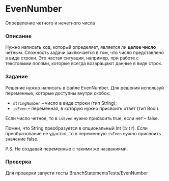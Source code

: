 # EvenNumber

Определение четного и нечетного числа

### Описание

Нужно написать код, который определяет, является ли **целое число** четным. Сложность задачи заключается в том, что число представлено в виде строки. Это частая ситуация, например, при работе с текстовыми полями, которые всегда возвращают данные в виде строк.

### Задание

Решение нужно написать в файле EvenNumber. Для решения используй переменные, которые доступны внутри скобок:
- `stringNumber` – число в виде строки (тип String);
- `isEven` – переменная, в которую нужно присвоить ответ (тип Bool). 
 
Если число четное, то в `isEven` нужно присвоить true, если нет – false.  
  
Помни, что String преобразуется в опциональный Int (`Int?`). Если преобразование не удастся, то в переменную `isEven` нужно присвоить значение false.  
  
P.S. Не создавай переменные с такими же названиями.

### Проверка

Для проверки запусти тесты BranchStatementsTests/EvenNumber
